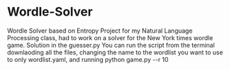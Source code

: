 # Wordle-Solver
Wordle Solver based on Entropy
Project for my Natural Language Processing class, had to work on a solver for the New York times wordle game.
Solution in the guesser.py
You can run the script from the terminal downlaoding all the files, changing the name to the wordlist you want to use to only wordlist.yaml, and running    python game.py --r 10

